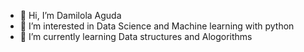 - 👋 Hi, I’m Damilola Aguda
- 👀 I’m interested in Data Science and Machine learning with python
- 🌱 I’m currently learning Data structures and Alogorithms


<!---
damzy-ship/damzy-ship is a ✨ special ✨ repository because its `README.md` (this file) appears on your GitHub profile.
You can click the Preview link to take a look at your changes.
--->
